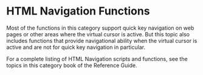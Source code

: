 # HTML Navigation Functions

Most of the functions in this category support quick key navigation on
web pages or other areas where the virtual cursor is active. But this
topic also includes functions that provide navigational ability when the
virtual cursor is active and are not for quick key navigation in
particular.

For a complete listing of HTML Navigation scripts and functions, see the
topics in this category book of the Reference Guide.
